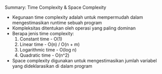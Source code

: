 Summary: Time Complexity & Space Complexity

- Kegunaan time complexity adalah untuk mempermudah dalam mengestimasikan runtime sebuah program
- Kompleksitas ditentukan oleh operasi yang paling dominan
- Berapa jenis time complexity:
    1. Constant time - O(1)
    2. Linear time - O(n) / O(n + m)
    3. Logarithmic time - O(log n)
    4. Quadratic time - O(n^2)
- Space complexity digunakan untuk mengestimasikan jumlah variabel yang dideklarasikan di dalam program